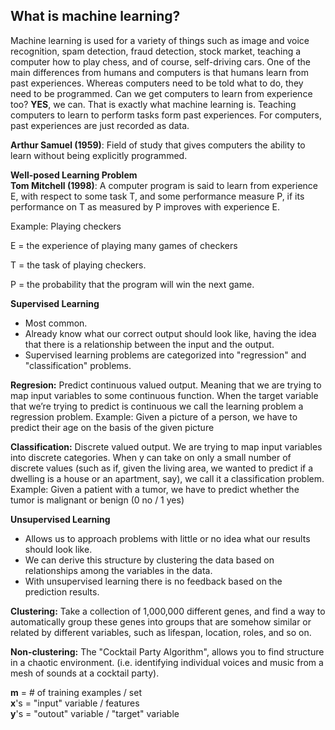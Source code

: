 ## What is machine learning?  

Machine learning is used for a variety of things such as image and voice recognition, spam detection, fraud detection, stock market, teaching a computer how to play chess, and of course, self-driving cars. One of the main differences from humans and computers is that humans learn from past experiences. Whereas computers need to be told what to do, they need to be programmed. Can we get computers to learn from experience too? **YES**, we can. That is exactly what machine learning is. Teaching computers to learn to perform tasks form past experiences. For computers, past experiences are just recorded as data.  

**Arthur Samuel (1959)**: Field of study that gives computers the ability to learn without being explicitly programmed. 

**Well-posed Learning Problem**   
**Tom Mitchell (1998)**: A computer program is said to learn from experience E, with respect to some task T, and some performance measure P, if its performance on T as measured by P improves with experience E. 

Example: Playing checkers  
  
E = the experience of playing many games of checkers

T = the task of playing checkers.

P = the probability that the program will win the next game.

**Supervised Learning** 
+ Most common.
+ Already know what our correct output should look like, having the idea that there is a relationship between the input and the output.
+ Supervised learning problems are categorized into "regression" and "classification" problems.

**Regresion:** Predict continuous valued output. Meaning that we are trying to map input variables to some continuous function. When the target variable that we’re trying to predict is continuous we call the learning problem a regression problem. 
Example: Given a picture of a person, we have to predict their age on the basis of the given picture

**Classification:** Discrete valued output. We are trying to map input variables into discrete categories. When y can take on only a small number of discrete values (such as if, given the living area, we wanted to predict if a dwelling is a house or an apartment, say), we call it a classification problem. 
Example: Given a patient with a tumor, we have to predict whether the tumor is malignant or benign (0 no / 1 yes) 

**Unsupervised Learning** 
+ Allows us to approach problems with little or no idea what our results should look like.
+ We can derive this structure by clustering the data based on relationships among the variables in the data.
+ With unsupervised learning there is no feedback based on the prediction results.

**Clustering:** Take a collection of 1,000,000 different genes, and find a way to automatically group these genes into groups that are somehow similar or related by different variables, such as lifespan, location, roles, and so on.

**Non-clustering:** The "Cocktail Party Algorithm", allows you to find structure in a chaotic environment. (i.e. identifying individual voices and music from a mesh of sounds at a cocktail party).

**m** = # of training examples / set  
**x**'s = "input" variable / features  
**y**'s = "outout" variable / "target" variable  


